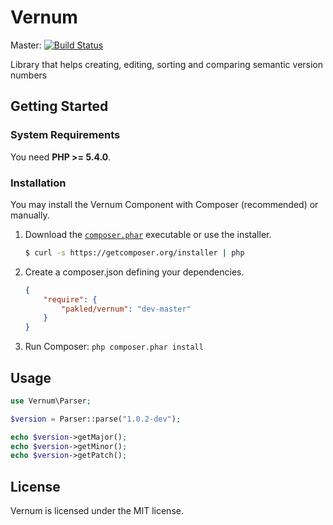 # Vernum

Master: [![Build Status](https://travis-ci.org/pakled/vernum.png?branch=master)](https://travis-ci.org/pakled/vernum)

Library that helps creating, editing, sorting and comparing semantic version numbers

## Getting Started

### System Requirements

You need **PHP >= 5.4.0**.

### Installation

You may install the Vernum Component with Composer (recommended) or manually.

1. Download the [`composer.phar`](https://getcomposer.org/composer.phar) executable or use the installer.

    ``` sh
    $ curl -s https://getcomposer.org/installer | php
    ```

2. Create a composer.json defining your dependencies.

    ``` json
    {
        "require": {
            "pakled/vernum": "dev-master"
        }
    }
    ```

3. Run Composer: `php composer.phar install`

## Usage

```php
use Vernum\Parser;

$version = Parser::parse("1.0.2-dev");

echo $version->getMajor();
echo $version->getMinor();
echo $version->getPatch();
```

## License

Vernum is licensed under the MIT license.
